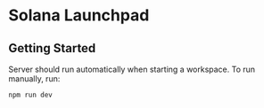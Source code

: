 # Solana Launchpad


## Getting Started

Server should run automatically when starting a workspace. To run manually, run:
```sh
npm run dev
```
